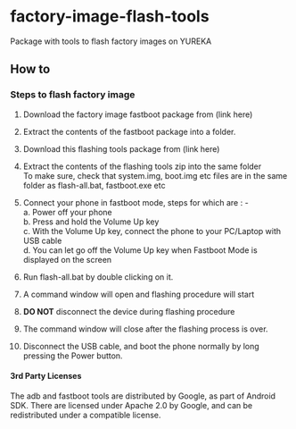 # factory-image-flash-tools
Package with tools to flash factory images on YUREKA

## How to
### Steps to flash factory image
 1. Download the factory image fastboot package from (link here)

 2. Extract the contents of the fastboot package into a folder.

 3. Download this flashing tools package from (link here)

 4. Extract the contents of the flashing tools zip into the same folder    
    To make sure, check that system.img, boot.img etc files are in the same
    folder as flash-all.bat, fastboot.exe etc  

 5. Connect your phone in fastboot mode, steps for which are : -   
  a. Power off your phone    
  b. Press and hold the Volume Up key    
  c. With the Volume Up key, connect the phone to your PC/Laptop with USB cable   
  d. You can let go off the Volume Up key when Fastboot Mode is displayed on the screen    

 6. Run flash-all.bat by double clicking on it.  

 7. A command window will open and flashing procedure will start  

 8. <b>DO NOT</b> disconnect the device during flashing procedure

 9. The command window will close after the flashing process is over.

 10. Disconnect the USB cable, and boot the phone normally by long pressing the Power button.    

#### 3rd Party Licenses

The adb and fastboot tools are distributed by Google, as part of Android SDK. 
There are licensed under Apache 2.0 by Google, and can be redistributed under 
a compatible license. 
